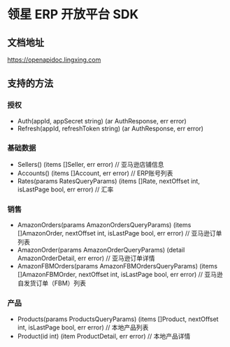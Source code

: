 领星 ERP 开放平台 SDK
====================

## 文档地址

https://openapidoc.lingxing.com

## 支持的方法

### 授权

- Auth(appId, appSecret string) (ar AuthResponse, err error)
- Refresh(appId, refreshToken string) (ar AuthResponse, err error)

### 基础数据

- Sellers() (items []Seller, err error)                                                     // 亚马逊店铺信息
- Accounts() (items []Account, err error)                                                   // ERP账号列表
- Rates(params RatesQueryParams) (items []Rate, nextOffset int, isLastPage bool, err error) // 汇率

### 销售

- AmazonOrders(params AmazonOrdersQueryParams) (items []AmazonOrder, nextOffset int, isLastPage bool, err error)          // 亚马逊订单列表
- AmazonOrder(params AmazonOrderQueryParams) (detail AmazonOrderDetail, err error)                                        // 亚马逊订单详情
- AmazonFBMOrders(params AmazonFBMOrdersQueryParams) (items []AmazonFBMOrder, nextOffset int, isLastPage bool, err error) // 亚马逊自发货订单（FBM）列表

### 产品

- Products(params ProductsQueryParams) (items []Product, nextOffset int, isLastPage bool, err error) // 本地产品列表
- Product(id int) (item ProductDetail, err error)                                                    // 本地产品详情
